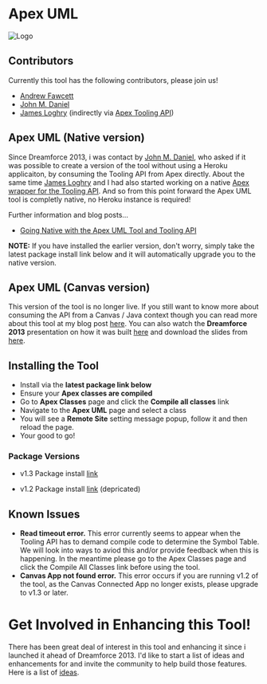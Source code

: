 Apex UML
========

![Logo](http://andrewfawcett.files.wordpress.com/2013/10/screen-shot-2013-10-14-at-22-16-58.png)

Contributors
------------

Currently this tool has the following contributors, please join us!

- [Andrew Fawcett](https://twitter.com/andyinthecloud)
- [John M. Daniel](https://twitter.com/JohnDTheMaven)
- [James Loghry](https://twitter.com/dancinllama) (indirectly via [Apex Tooling API](https://github.com/afawcett/apex-toolingapi))

Apex UML (Native version)
-------------------------

Since Dreamforce 2013, i was contact by [John M. Daniel](https://twitter.com/JohnDTheMaven), who asked if it was possible to create a version of the tool without using a Heroku applicaiton, by consuming the Tooling API from Apex directly. About the same time [James Loghry](https://twitter.com/dancinllama) and I had also started working on a native [Apex wrapper for the Tooling API](https://github.com/afawcett/apex-toolingapi). And so from this point forward the Apex UML tool is completly native, no Heroku instance is required!

Further information and blog posts...

- [Going Native with the Apex UML Tool and Tooling API](http://andyinthecloud.com/2014/03/15/going-native-w…nd-tooling-api)

**NOTE:** If you have installed the earlier version, don't worry, simply take the latest package install link below and it will automatically upgrade you to the native version.

Apex UML (Canvas version)
-------------------------

This version of the tool is no longer live. If you still want to know more about consuming the API from a Canvas / Java context though you can read more about this tool at my blog post [here](http://andyinthecloud.com/2013/11/12/apex-uml-canvas-tool-dreamforce-release).  You can also watch the **Dreamforce 2013** presentation on how it was built [here](http://www.youtube.com/watch?v=SbWZpw0-Y5k) and download the slides from [here](https://docs.google.com/file/d/0B6brfGow3cD8U1Z2THppTlVTaGs/edit). 

Installing the Tool
-------------------

- Install via the **latest package link below**
- Ensure your **Apex classes are compiled**
- Go to **Apex Classes** page and click the **Compile all classes** link
- Navigate to the **Apex UML** page and select a class
- You will see a **Remote Site** setting message popup, follow it and then reload the page.
- Your good to go!

### Package Versions

 - v1.3 Package install [link](https://login.salesforce.com/packaging/installPackage.apexp?p0=04ti0000000Cf5t)

 - v1.2 Package install [link](https://login.salesforce.com/packaging/installPackage.apexp?p0=04ti0000000Cf5o) (depricated) 

Known Issues
------------

- **Read timeout error.** This error currently seems to appear when the Tooling API has to demand compile code to determine the Symbol Table. We will look into ways to aviod this and/or provide feedback when this is happening. In the meantime please go to the Apex Classes page and click the Compile All Classes link before using the tool.
- **Canvas App not found error.** This error occurs if you are running v1.2 of the tool, as the Canvas Connected App no longer exists, please upgrade to v1.3 or later.

Get Involved in Enhancing this Tool!
====================================

There has been great deal of interest in this tool and enhancing it since i launched it ahead of Dreamforce 2013. I'd like to start a list of ideas and enhancements for and invite the community to help build those features. Here is a list of [ideas](https://github.com/afawcett/apex-umlcanvas/blob/master/FeatureIdeas.md).
